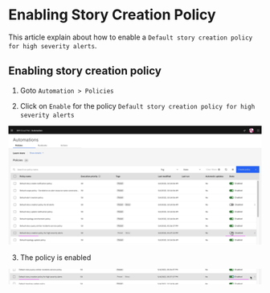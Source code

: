# Enabling Story Creation Policy

This article explain about how to enable a `Default story creation policy for high severity alerts`. 

## Enabling story creation policy

1. Goto `Automation > Policies`

2. Click on  `Enable` for the policy `Default story creation policy for high severity alerts`

<img src="images/enable-story-creating-1.png">

3. The policy is enabled

<img src="images/enable-story-creating-2.png">